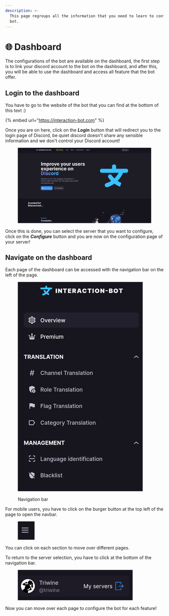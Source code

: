 ```yaml
---
description: >-
  This page regroups all the information that you need to learn to configure the
  bot.
---
```


# 🌐 Dashboard

The configurations of the bot are available on the dashboard, the first step is to link your discord account to the bot on the dashboard, and after this, you will be able to use the dashboard and access all feature that the bot offer.

## Login to the dashboard

You have to go to the website of the bot that you can find at the bottom of this text :)

{% embed url="https://interaction-bot.com" %}

Once you are on here, click on the _**Login**_ button that will redirect you to the login page of Discord, be quiet discord doesn't share any sensible information and we don't control your Discord account!

<figure><img src="../../.gitbook/assets/Sans titre.gif" alt="" width="518"><figcaption></figcaption></figure>

Once this is done, you can select the server that you want to configure, click on the _**Configure**_ button and you are now on the configuration page of your server!

## Navigate on the dashboard

Each page of the dashboard can be accessed with the navigation bar on the left of the page.

<figure><img src="../../.gitbook/assets/image (2).png" alt=""><figcaption><p>Navigation bar</p></figcaption></figure>

For mobile users, you have to click on the burger button at the top left of the page to open the navbar.

<figure><img src="../../.gitbook/assets/image (52).png" alt=""><figcaption></figcaption></figure>

You can click on each section to move over different pages.

To return to the server selection, you have to click at the bottom of the navigation bar.

<figure><img src="../../.gitbook/assets/image (3).png" alt=""><figcaption></figcaption></figure>

Now you can move over each page to configure the bot for each feature!
